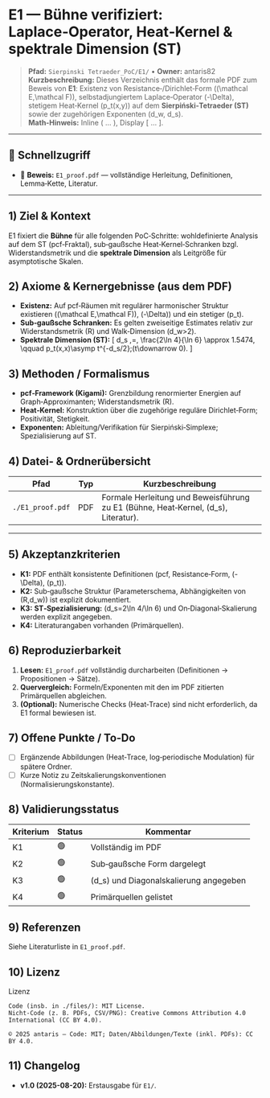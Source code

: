 # E1 — Bühne verifiziert: Laplace‑Operator, Heat‑Kernel & spektrale Dimension (ST)

> **Pfad:** `Sierpinski Tetraeder_PoC/E1/` • **Owner:** antaris82  
> **Kurzbeschreibung:** Dieses Verzeichnis enthält das formale PDF zum Beweis von **E1**: Existenz von Resistance‑/Dirichlet‑Form \((\mathcal E,\mathcal F)\), selbstadjungiertem Laplace‑Operator \(-\Delta\), stetigem Heat‑Kernel \(p_t(x,y)\) auf dem **Sierpiński‑Tetraeder (ST)** sowie der zugehörigen Exponenten \(d_w, d_s\).  
> **Math‑Hinweis:** Inline \( … \), Display \[ … \].

---

## 🔗 Schnellzugriff
- 📄 **Beweis:** `E1_proof.pdf` — vollständige Herleitung, Definitionen, Lemma‑Kette, Literatur.

---

## 1) Ziel & Kontext
E1 fixiert die **Bühne** für alle folgenden PoC‑Schritte: wohldefinierte Analysis auf dem ST (pcf‑Fraktal), sub‑gaußsche Heat‑Kernel‑Schranken bzgl. Widerstandsmetrik und die **spektrale Dimension** als Leitgröße für asymptotische Skalen.

## 2) Axiome & Kernergebnisse (aus dem PDF)
- **Existenz:** Auf pcf‑Räumen mit regulärer harmonischer Struktur existieren \((\mathcal E,\mathcal F)\), \(-\Delta)\) und ein stetiger \(p_t\).  
- **Sub‑gaußsche Schranken:** Es gelten zweiseitige Estimates relativ zur Widerstandsmetrik \(R\) und Walk‑Dimension \(d_w>2\).  
- **Spektrale Dimension (ST):**
  \[
  d_s \,=\, \frac{2\ln 4}{\ln 6} \approx 1.5474, 
  \qquad p_t(x,x)\asymp t^{-d_s/2}\;(t\downarrow 0).
  \]

## 3) Methoden / Formalismus
- **pcf‑Framework (Kigami):** Grenzbildung renormierter Energien auf Graph‑Approximanten; Widerstandsmetrik \(R\).  
- **Heat‑Kernel:** Konstruktion über die zugehörige reguläre Dirichlet‑Form; Positivität, Stetigkeit.  
- **Exponenten:** Ableitung/Verifikation für Sierpiński‑Simplexe; Spezialisierung auf ST.

## 4) Datei‑ & Ordnerübersicht
| Pfad | Typ | Kurzbeschreibung |
|---|---|---|
| `./E1_proof.pdf` | PDF | Formale Herleitung und Beweisführung zu E1 (Bühne, Heat‑Kernel, \(d_s\), Literatur). |

---

## 5) Akzeptanzkriterien
- **K1:** PDF enthält konsistente Definitionen (pcf, Resistance‑Form, \(-\Delta\), \(p_t\)).  
- **K2:** Sub‑gaußsche Struktur (Parameterschema, Abhängigkeiten von \(R,d_w\)) ist explizit dokumentiert.  
- **K3:** **ST‑Spezialisierung:** \(d_s=2\ln 4/\ln 6\) und On‑Diagonal‑Skalierung werden explizit angegeben.  
- **K4:** Literaturangaben vorhanden (Primärquellen).

## 6) Reproduzierbarkeit
1. **Lesen:** `E1_proof.pdf` vollständig durcharbeiten (Definitionen → Propositionen → Sätze).  
2. **Quervergleich:** Formeln/Exponenten mit den im PDF zitierten Primärquellen abgleichen.  
3. **(Optional):** Numerische Checks (Heat‑Trace) sind nicht erforderlich, da E1 formal bewiesen ist.

## 7) Offene Punkte / To‑Do
- [ ] Ergänzende Abbildungen (Heat‑Trace, log‑periodische Modulation) für spätere Ordner.  
- [ ] Kurze Notiz zu Zeitskalierungskonventionen (Normalisierungskonstante).

## 8) Validierungsstatus
| Kriterium | Status | Kommentar |
|---|---|---|
| K1 | 🟢 | Vollständig im PDF |
| K2 | 🟢 | Sub‑gaußsche Form dargelegt |
| K3 | 🟢 | \(d_s\) und Diagonalskalierung angegeben |
| K4 | 🟢 | Primärquellen gelistet |

## 9) Referenzen
Siehe Literaturliste in `E1_proof.pdf`.

## 10) Lizenz
Lizenz

    Code (insb. in ./files/): MIT License.
    Nicht‑Code (z. B. PDFs, CSV/PNG): Creative Commons Attribution 4.0 International (CC BY 4.0).

    © 2025 antaris — Code: MIT; Daten/Abbildungen/Texte (inkl. PDFs): CC BY 4.0.

## 11) Changelog
- **v1.0 (2025-08-20):** Erstausgabe für `E1/`.
